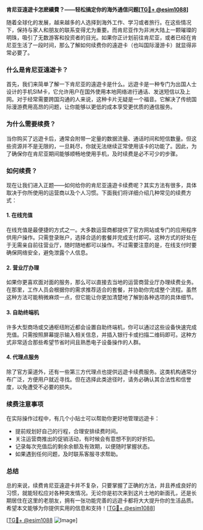 **肯尼亚遠遊卡怎麽續費？——轻松搞定你的海外通信问题[[TG💪+ @esim1088](https://t.me/s/esim1088)]**

随着全球化的发展，越来越多的人选择到海外工作、学习或者旅行。在这些情况下，保持与家人和朋友的联系变得尤为重要。而肯尼亚作为非洲大陆上一颗璀璨的明珠，吸引了无数游客和投资者的目光。如果你正计划前往肯尼亚，或者已经在肯尼亚生活了一段时间，那么了解如何续费你的遠遊卡（也叫国际漫游卡）就显得非常必要了。

### **什么是肯尼亚遠遊卡？**

首先，我们来简单了解一下肯尼亚的遠遊卡是什么。远遊卡是一种专门为出国人士设计的手机SIM卡，它允许用户在国外使用本地网络进行通话、发送短信以及上网。对于经常需要跨国沟通的人来说，这种卡片无疑是一个福音。它解决了传统国际漫游费用高昂的问题，让你能够以更低的成本享受更优质的通信服务。

### **为什么需要续费？**

当你购买了远遊卡后，通常会附带一定量的数据流量、通话时间和短信数量。但这些资源并不是无限的，一旦耗尽，你就无法继续正常使用该卡的功能了。因此，为了确保你在肯尼亚期间能够顺畅地使用手机，及时续费是必不可少的步骤。

### **如何续费？**

现在让我们进入正题——如何给你的肯尼亚遠遊卡续费呢？其实方法有很多，具体取决于你所使用的运营商以及个人习惯。下面我们将详细介绍几种常见的续费方式：

#### **1. 在线充值**
在线充值是最便捷的方式之一。大多数运营商都提供了官方网站或专门的应用程序供用户操作。只需登录账户，选择合适的套餐并完成支付即可。这种方式的好处在于无需亲自前往营业厅，随时随地都可以操作。不过需要注意的是，在线支付时要确保网络安全，避免泄露个人信息。

#### **2. 营业厅办理**
如果你更喜欢面对面的服务，那么可以直接去当地的运营商营业厅办理续费业务。在那里，工作人员会根据你的需求推荐适合的套餐，并协助你完成整个流程。虽然这种方法可能稍微麻烦一点，但它能让你更加清楚地了解到各种选项的具体细节。

#### **3. 自助终端机**
许多大型商场或交通枢纽附近都会设置自助终端机，你可以通过这些设备快速完成充值。只需按照屏幕提示输入相关信息，并插入银行卡或扫描二维码即可。这种方式非常适合那些希望节省时间且熟悉电子设备操作的人群。

#### **4. 代理点服务**
除了官方渠道外，还有一些第三方代理点也提供远遊卡续费服务。这类机构通常分布广泛，方便用户就近寻找。但在选择此类途径时，请务必确认其合法性和信誉度，以免遭受不必要的损失。

### **续费注意事项**
在实际操作过程中，有几个小贴士可以帮助你更好地管理远遊卡：
- 提前规划好自己的行程，合理安排续费时间。
- 关注运营商推出的促销活动，有时候会有意想不到的好折扣。
- 记录每次充值后的剩余余额及有效期，以便随时掌握状态。
- 如果遇到任何问题，及时联系客服寻求帮助。

### **总结**
总的来说，续费肯尼亚遠遊卡并不复杂，只要掌握了正确的方法，并且养成良好的习惯，就能轻松应对各种突发情况。无论你是初次来到这片土地的新面孔，还是长期居住在这里的老朋友，拥有一张功能完善的远遊卡都将大大提升你的生活品质。希望本文能够为你提供实用的信息和支持！[[TG💪+ @esim1088](https://t.me/s/esim1088)]

[[TG💪+ @esim1088](https://t.me/s/esim1088) ![Image](https://i.postimg.cc/4NQfJmqS/Snipaste-2025-05-13-00-14-12.png)]
